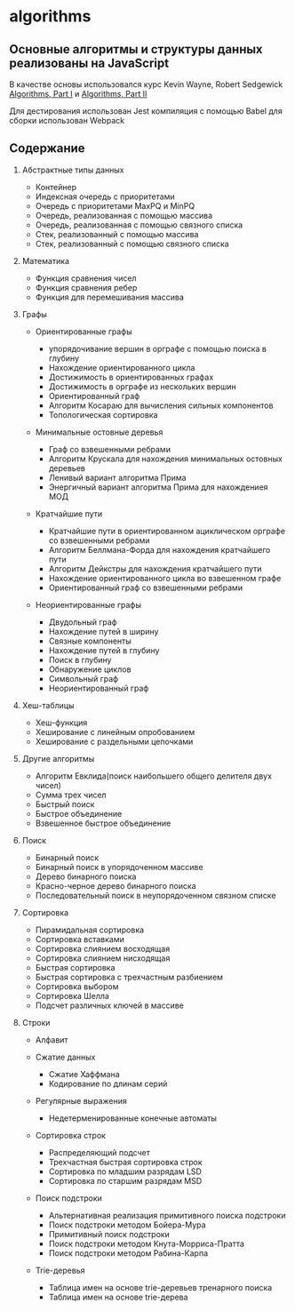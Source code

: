 # algorithms

## Основные алгоритмы и структуры данных реализованы на JavaScript

В качестве основы использовался курс Kevin Wayne, Robert Sedgewick
[Algorithms, Part I](https://www.coursera.org/learn/algorithms-part1)
и
[Algorithms, Part II](https://www.coursera.org/learn/algorithms-part2)

Для дестирования использован Jest
компиляция с помощью Babel
для сборки использован Webpack

## Содержание

1. Абстрактные типы данных
    * Контейнер
    * Индексная очередь с приоритетами
    * Очередь с приоритетами MaxPQ и MinPQ
    * Очередь, реализованная с помощью массива
    * Очередь, реализованная с помощью связного списка
    * Стек, реализованный с помощью массива
    * Стек, реализованный с помощью связного списка


2. Математика
    * Функция сравнения чисел
    * Функция сравнения ребер
    * Функция для перемешивания массива

3. Графы
    * Ориентированные графы
        * упорядочивание вершин в орграфе с помощью поиска в глубину
        * Нахождение ориентированного цикла
        * Достижимость в ориентированных графах
        * Достижимость в орграфе из нескольких вершин
        * Ориентированный граф
        * Алгоритм Косараю для вычисления сильных компонентов
        * Топологическая сортировка
  
     * Минимальные остовные деревья
        * Граф со взвешенными ребрами
        * Алгоритм Крускала для нахождения минимальных остовных деревьев
        * Ленивый вариант алгоритма Прима
        * Энергичный вариант алгоритма Прима для нахождениея МОД
  
     * Кратчайшие пути
        * Кратчайшие пути в ориентированном ациклическом орграфе со взвешенными   ребрами
        * Алгоритм Беллмана-Форда для нахождения кратчайшего пути
        * Алгоритм Дейкстры для нахождения кратчайшего пути
        * Нахождение ориентированного цикла во взвешенном графе
        * Ориентированный граф со взвешенными ребрами

    * Неориентированные графы
        * Двудольный граф
        * Нахождение путей в ширину
        * Связные компоненты
        * Нахождение путей в глубину
        * Поиск в глубину
        * Обнаружение циклов
        * Символьный граф
        * Неориентированный граф

4. Хеш-таблицы
    * Хеш-функция
    * Хеширование с линейным опробованием
    * Хеширование с раздельными цепочками


5. Другие алгоритмы
    * Алгоритм Евклида(поиск наибольшего общего делителя двух чисел)
    * Сумма трех чисел
    * Быстрый поиск
    * Быстрое объединение
    * Взвешенное быстрое объединение

6. Поиск
    * Бинарный поиск
    * Бинарный поиск в упорядоченном массиве
    * Дерево бинарного поиска
    * Красно-черное дерево бинарного поиска
    * Последовательный поиск в неупорядоченном связном списке

7. Сортировка
    * Пирамидальная сортировка
    * Сортировка вставками
    * Сортировка слиянием восходящая
    * Сортировка слиянием нисходящая
    * Быстрая сортировка
    * Быстрая сортировка с трехчастным разбиением
    * Сортировка выбором
    * Сортировка Шелла
    * Подсчет различных ключей в массиве

8. Строки
    * Алфавит

    * Сжатие данных
        * Сжатие Хаффмана
        * Кодирование по длинам серий

    * Регулярные выражения
        * Недетерменированные конечные автоматы

    * Сортировка строк
        * Распределяющий подсчет
        * Трехчастная быстрая сортировка строк
        * Сортировка по младшим разрядам LSD
        * Сортировка по старшим разрядам MSD

    * Поиск подстроки
        * Альтернативная реализация примитивного поиска подстроки
        * Поиск подстроки методом Бойера-Мура
        * Примитивный поиск подстроки
        * Поиск подстроки методом Кнута-Морриса-Пратта
        * Поиск подстроки методом Рабина-Карпа

    * Trie-деревья
        * Таблица имен на основе trie-деревьев тренарного поиска
        * Таблица имен на основе trie-дерева


